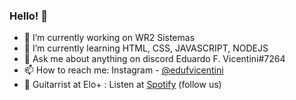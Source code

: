 ### Hello! 👋

- 🔭 I’m currently working on WR2 Sistemas
- 🌱 I’m currently learning HTML, CSS, JAVASCRIPT, NODEJS
- 💬 Ask me about anything on discord Eduardo F. Vicentini#7264
- 📫 How to reach me: Instagram - <a target="_blank" href="https://www.instagram.com/edufvicentini/">@edufvicentini</a>
- 🎸 Guitarrist at Elo+ : Listen at <a target="_blank" href="https://open.spotify.com/artist/49uDffcMhwfjw48sXo4nlF">Spotify</a> (follow us)
